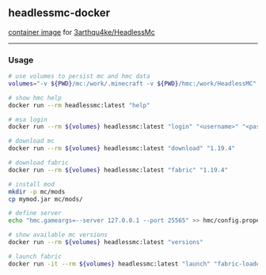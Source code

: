 ## headlessmc-docker

[container image](https://hub.docker.com/r/n0thub/headlessmc)
for [3arthqu4ke/HeadlessMc](https://github.com/3arthqu4ke/HeadlessMc)

---

### Usage

```sh
# use volumes to persist mc and hmc data
volumes="-v ${PWD}/mc:/work/.minecraft -v ${PWD}/hmc:/work/HeadlessMC"

# show hmc help
docker run --rm headlessmc:latest "help"

# msa login
docker run --rm ${volumes} headlessmc:latest "login" "<username>" "<password>"

# download mc
docker run --rm ${volumes} headlessmc:latest "download" "1.19.4"

# download fabric
docker run --rm ${volumes} headlessmc:latest "fabric" "1.19.4"

# install mod
mkdir -p mc/mods
cp mymod.jar mc/mods/

# define server
echo "hmc.gameargs=--server 127.0.0.1 --port 25565" >> hmc/config.properties

# show available mc versions
docker run --rm ${volumes} headlessmc:latest "versions"

# launch fabric
docker run -it --rm ${volumes} headlessmc:latest "launch" "fabric-loader-0.14.22-1.19.4" "-commands"
```
